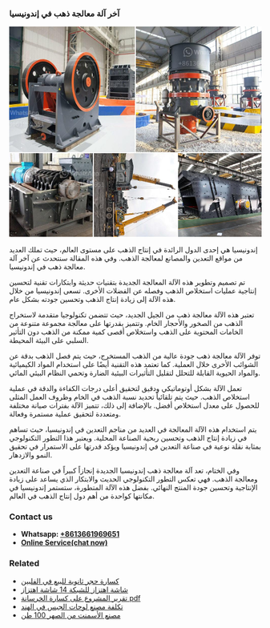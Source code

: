 <h3>آخر آلة معالجة ذهب في إندونيسيا</h3><img src='1701746172.jpg' alt=''><p>إندونيسيا هي إحدى الدول الرائدة في إنتاج الذهب على مستوى العالم، حيث تملك العديد من مواقع التعدين والمصانع لمعالجة الذهب. وفي هذه المقالة سنتحدث عن آخر آلة معالجة ذهب في إندونيسيا.</p><p>تم تصميم وتطوير هذه الآلة المعالجة الجديدة بتقنيات حديثة وابتكارات تقنية لتحسين إنتاجية عمليات استخلاص الذهب وفصله عن الفضلات الأخرى. تسعى إندونيسيا من خلال هذه الآلة إلى زيادة إنتاج الذهب وتحسين جودته بشكل عام.</p><p>تعتبر هذه الآلة معالجة ذهب من الجيل الجديد، حيث تتضمن تكنولوجيا متقدمة لاستخراج الذهب من الصخور والأحجار الخام. وتتميز بقدرتها على معالجة مجموعة متنوعة من الخامات المحتوية على الذهب واستخلاص أقصى كمية ممكنة من الذهب دون التأثير السلبي على البيئة المحيطة.</p><p>توفر الآلة معالجة ذهب جودة عالية من الذهب المستخرج، حيث يتم فصل الذهب بدقة عن الشوائب الأخرى خلال العملية. كما تعتمد هذه التقنية أيضًا على استخدام المواد الكيميائية والمواد الحيوية القابلة للتحلل لتقليل التأثيرات البيئية الضارة وتحمي النظام البيئي المائي.</p><p>تعمل الآلة بشكل أوتوماتيكي ودقيق لتحقيق أعلى درجات الكفاءة والدقة في عملية استخلاص الذهب. حيث يتم تلقائياً تحديد نسبة الذهب في الخام وظروف العمل المثلى للحصول على معدل استخلاص أفضل. بالإضافة إلى ذلك، تتميز الآلة بفترات صيانة مختلفة ومتعددة لتحقيق عملية مستمرة وفعالة.</p><p>يتم استخدام هذه الآلة المعالجة في العديد من مناجم التعدين في إندونيسيا، حيث تساهم في زيادة إنتاج الذهب وتحسين ربحية الصناعة المحلية. ويعتبر هذا التطور التكنولوجي بمثابة نقلة نوعية في صناعة التعدين في إندونيسيا ويؤكد قدرتها على الاستمرار في تحقيق النمو والازدهار.</p><p>وفي الختام، تعد آلة معالجة ذهب إندونيسيا الجديدة إنجازاً كبيراً في صناعة التعدين ومعالجة الذهب. فهي تعكس التطور التكنولوجي الحديث والابتكار الذي يساعد على زيادة الإنتاجية وتحسين جودة المنتج النهائي. بفضل هذه الآلة المتطورة، ستستمر إندونيسيا في مكانتها كواحدة من أهم دول إنتاج الذهب في العالم.</p><h3>Contact us</h3><ul><li><strong>Whatsapp:&nbsp;<a href="https://wa.me/8613661969651">+8613661969651</a></strong></li><li><a href="https://swt.shibang-china.com/?git&amp;zhl&amp;آخر آلة معالجة ذهب في إندونيسيا"><strong>Online Service(chat now)</strong></a></li></ul><h3>Related</h3><ul><li><a href='كسارة حجر ثانوية للبيع في الفلبين.md'>كسارة حجر ثانوية للبيع في الفلبين</a></li><li><a href='شاشة اهتزاز للشبكة 14 شاشة اهتزاز.md'>شاشة اهتزاز للشبكة 14 شاشة اهتزاز</a></li><li><a href='تقرير المشروع على كسارة الخرسانة pdf.md'>تقرير المشروع على كسارة الخرسانة pdf</a></li><li><a href='تكلفة مصنع لوحات الجبس في الهند.md'>تكلفة مصنع لوحات الجبس في الهند</a></li><li><a href='مصنع الأسمنت من الصهر 100 طن.md'>مصنع الأسمنت من الصهر 100 طن</a></li></ul>